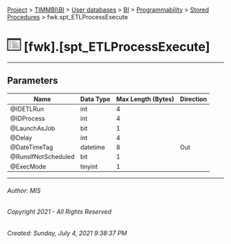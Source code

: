 #### 

[Project](../../../../../index.md) > [TIMMBI\\BI](../../../../index.md) > [User databases](../../../index.md) > [BI](../../index.md) > [Programmability](../index.md) > [Stored Procedures](Stored_Procedures.md) > fwk.spt_ETLProcessExecute

# ![Stored Procedures](../../../../../Images/StoredProcedure32.png) [fwk].[spt_ETLProcessExecute]

---

## <a name="#parameters"></a>Parameters

| Name | Data Type | Max Length (Bytes) | Direction |
|---|---|---|---|
| @IDETLRun | int | 4 |  |
| @IDProcess | int | 4 |  |
| @LaunchAsJob | bit | 1 |  |
| @Delay | int | 4 |  |
| @DateTimeTag | datetime | 8 | Out |
| @RunsIfNotScheduled | bit | 1 |  |
| @ExecMode | tinyint | 1 |  |


---

###### Author:  MIS

###### Copyright 2021 - All Rights Reserved

###### Created: Sunday, July 4, 2021 9:38:37 PM

